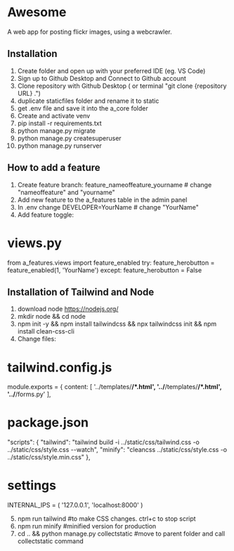# Awesome
A web app for posting flickr images, using a webcrawler.

## Installation

1. Create folder and open up with your preferred IDE (eg. VS Code)
2. Sign up to Github Desktop and Connect to Github account
3. Clone repository with Github Desktop ( or terminal "git clone {repository URL} .")
4. duplicate staticfiles folder and rename it to static
5. get .env file and save it into the a_core folder
6. Create and activate venv
7. pip install -r requirements.txt
8. python manage.py migrate
9. python manage.py createsuperuser
10. python manage.py runserver


## How to add a feature

1. Create feature branch: feature_nameoffeature_yourname # change "nameoffeature" and "yourname"
2. Add new feature to the a_features table in the admin panel
3. In .env change DEVELOPER=YourName # change "YourName" 
4. Add feature toggle:
# views.py
from a_features.views import feature_enabled
try: 
    feature_herobutton = feature_enabled(1, 'YourName')
except:
    feature_herobutton = False


## Installation of Tailwind and Node

1. download node https://nodejs.org/
2. mkdir node && cd node
3. npm init -y && npm install tailwindcss && npx tailwindcss init && npm install clean-css-cli
4. Change files:

# tailwind.config.js
module.exports = {
  content: [ 
    '../templates/**/*.html', 
    '../**/templates/**/*.html', 
    '../**/forms.py'
   ],

# package.json  
"scripts": {
    "tailwind": "tailwind build -i ../static/css/tailwind.css -o ../static/css/style.css --watch",
    "minify": "cleancss ../static/css/style.css -o ../static/css/style.min.css"
  },

# settings
INTERNAL_IPS = (
    '127.0.0.1',
    'localhost:8000'
)

5. npm run tailwind #to make CSS changes. ctrl+c to stop script
6. npm run minify #minified version for production
7. cd .. && python manage.py collectstatic #move to parent folder and call collectstatic command
